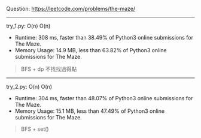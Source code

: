 Question: https://leetcode.com/problems/the-maze/

---

try_1.py: O(n) O(n)

* Runtime: 308 ms, faster than 38.49% of Python3 online submissions for The Maze.
* Memory Usage: 14.9 MB, less than 63.82% of Python3 online submissions for The Maze.

> BFS + dp 不找找過得點

---

try_2.py: O(n) O(n)

* Runtime: 304 ms, faster than 48.07% of Python3 online submissions for The Maze.
* Memory Usage: 15.1 MB, less than 47.49% of Python3 online submissions for The Maze.

> BFS + set()
